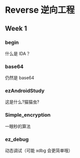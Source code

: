 # Reverse 逆向工程

## Week 1

### begin

什么是 IDA？

### base64

仍然是 base64

### ezAndroidStudy

这是什么?猫猫虫?

### Simple_encryption

一眼秒的算法

### ez_debug

动态调试（可能 xdbg 会更简单哦）
